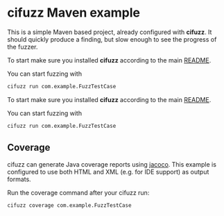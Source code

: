 # cifuzz Maven example
This is a simple Maven based project, already configured with
**cifuzz**. It should quickly produce a finding, but slow enough to
see the progress of the fuzzer.

To start make sure you installed **cifuzz** according to the
main [README](../../README.md).

You can start fuzzing with
```bash
cifuzz run com.example.FuzzTestCase
```

To start make sure you installed **cifuzz** according to the 
main [README](../../README.md).

You can start fuzzing with
```bash
cifuzz run com.example.FuzzTestCase
```

## Coverage
cifuzz can generate Java coverage reports using
[jacoco](https://www.jacoco.org). This example is configured to use both HTML
and XML (e.g. for IDE support) as output formats.

Run the coverage command after your cifuzz run:
```bash
cifuzz coverage com.example.FuzzTestCase
```
